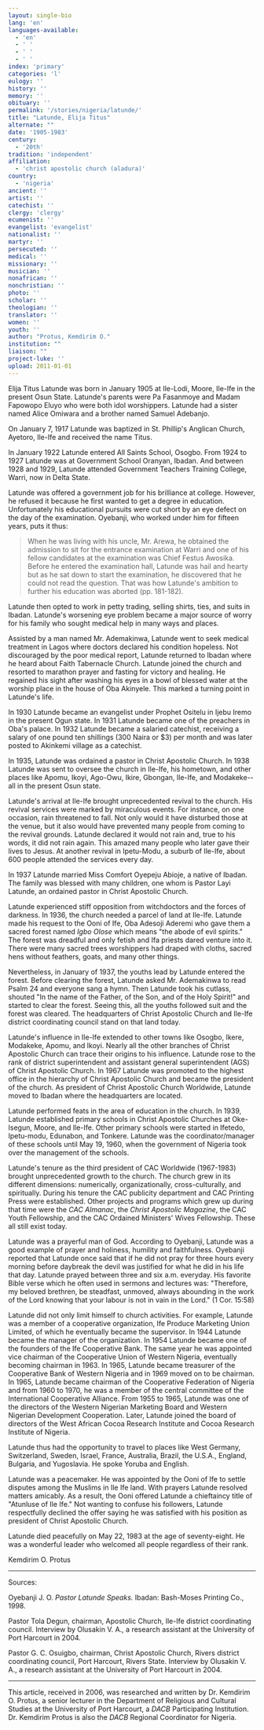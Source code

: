 ```yaml
---
layout: single-bio
lang: 'en'
languages-available:
  - 'en'
  - ' '
  - ' '
  - ' '
index: 'primary'
categories: 'l'
eulogy: ''
history: ''
memory: ''
obituary: ''
permalink: '/stories/nigeria/latunde/'
title: "Latunde, Elija Titus"
alternate: ""
date: '1905-1983'
century:
  - '20th'
tradition: 'independent'
affiliation:
  - 'christ apostolic church (aladura)'
country:
  - 'nigeria'
ancient: ''
artist: ''
catechist: ''
clergy: 'clergy'
ecumenist: ''
evangelist: 'evangelist'
nationalist: ''
martyr: ''
persecuted: ''
medical: ''
missionary: ''
musician: ''
nonafrican: ''
nonchristian: ''
photo: ''
scholar: ''
theologian: ''
translator: ''
women: ''
youth: ''
author: "Protus, Kemdirim O."
institution: ""
liaison: ""
project-luke: ''
upload: 2011-01-01
---
```




Elija Titus Latunde was born in January 1905 at Ile-Lodi, Moore, Ile-Ife in the present Osun State. Latunde's parents were Pa Fasanmoye and Madam Fapowopo Eluyo who were both idol worshippers. Latunde had a sister named Alice Omiwara and a brother named Samuel Adebanjo.

On January 7, 1917 Latunde was baptized in St. Phillip's Anglican Church, Ayetoro, Ile-Ife and received the name Titus.

In January 1922 Latunde entered All Saints School, Osogbo. From 1924 to 1927 Latunde was at Government School Oranyan, Ibadan. And between 1928 and 1929, Latunde attended Government Teachers Training College, Warri, now in Delta State.

Latunde was offered a government job for his brilliance at college. However, he refused it because he first wanted to get a degree in education. Unfortunately his educational pursuits were cut short by an eye defect on the day of the examination. Oyebanji, who worked under him for fifteen years, puts it thus:

> When he was living with his uncle, Mr. Arewa, he obtained the admission to sit for the entrance examination at Warri and one of his fellow candidates at the examination was Chief Festus Awosika. Before he entered the examination hall, Latunde was hail and hearty but as he sat down to start the examination, he discovered that he could not read the question. That was how Latunde's ambition to further his education was aborted (pp. 181-182).
>

Latunde then opted to work in petty trading, selling shirts, ties, and suits in Ibadan. Latunde's worsening eye problem became a major source of worry for his family who sought medical help in many ways and places.

Assisted by a man named Mr. Ademakinwa, Latunde went to seek medical treatment in Lagos where doctors declared his condition hopeless. Not discouraged by the poor medical report, Latunde returned to Ibadan where he heard about Faith Tabernacle Church. Latunde joined the church and resorted to marathon prayer and fasting for victory and healing. He regained his sight after washing his eyes in a bowl of blessed water at the worship place in the house of Oba Akinyele. This marked a turning point in Latunde's life.

In 1930 Latunde became an evangelist under Prophet Ositelu in Ijebu Iremo in the present Ogun state. In  1931 Latunde became one of the preachers in Oba's palace. In 1932 Latunde became a salaried catechist, receiving a salary of one pound ten shillings (300 Naira or $3) per month and was later posted to Akinkemi village as a catechist.

In 1935, Latunde was ordained a pastor in Christ Apostolic Church. In 1938 Latunde was sent to oversee the church in Ile-Ife, his hometown, and other places like Apomu, Ikoyi, Ago-Owu, Ikire, Gbongan, Ile-Ife, and Modakeke--all in the present Osun state.

Latunde's arrival at Ile-Ife brought unprecedented revival to the church. His revival services were marked by miraculous events. For instance, on one occasion, rain threatened to fall. Not only would it have disturbed those at the venue, but it also would have prevented many people from coming to the revival grounds. Latunde declared it would not rain and, true to his words, it did not rain again. This amazed many people who later gave their lives to Jesus. At another revival in Ipetu-Modu, a suburb of Ile-Ife, about 600 people attended the services every day.

In 1937 Latunde married Miss Comfort Oyepeju Abioje, a native of Ibadan. The family was blessed with many children, one whom is Pastor Layi Latunde, an ordained pastor in Christ Apostolic Church.

Latunde experienced stiff opposition from witchdoctors and the forces of darkness. In 1936, the church needed a parcel of land at Ile-Ife. Latunde made his request to the Ooni of Ife, Oba Adesoji Aderemi who gave them a sacred forest named *Igbo Olose* which means "the abode of evil spirits." The forest was dreadful and only fetish and Ifa priests dared venture into it. There were many sacred trees worshippers had draped with cloths, sacred hens without feathers, goats, and many other things.

Nevertheless, in January of 1937, the youths lead by Latunde entered the forest. Before clearing the forest, Latunde asked Mr. Ademakinwa to read Psalm 24 and everyone sang a hymn. Then Latunde took his cutlass, shouted "In the name of the Father, of the Son, and of the Holy Spirit!" and started to clear the forest. Seeing this, all the youths followed suit and the forest was cleared. The headquarters of Christ Apostolic Church and Ile-Ife district coordinating council stand on that land today.

Latunde's influence in Ile-Ife extended to other towns like Osogbo, Ikere, Modakeke, Apomu, and Ikoyi. Nearly all the other branches of Christ Apostolic Church can trace their origins to his influence. Latunde rose to the rank of district superintendent and assistant general superintendent (AGS) of Christ Apostolic Church. In 1967 Latunde was promoted to the highest office in the hierarchy of Christ Apostolic Church and became the president of the church. As president of Christ Apostolic Church Worldwide, Latunde moved to Ibadan where the headquarters are located.

Latunde performed feats in the area of education in the church. In 1939, Latunde established primary schools in Christ Apostolic Churches at Oke-Isegun, Moore, and Ile-Ife. Other primary schools were started in Ifetedo, Ipetu-modu, Edunabon, and Tonkere.  Latunde was the coordinator/manager of these schools until May 19, 1960, when the government of Nigeria took over the management of the schools.

Latunde's tenure as the third president of CAC Worldwide (1967-1983) brought unprecedented growth to the church. The church grew in its different dimensions: numerically, organizationally, cross-culturally, and spiritually. During his tenure the CAC publicity department and CAC Printing Press were established. Other projects and programs which grew up during that time were the *CAC Almanac*, the *Christ Apostolic Magazine*, the CAC Youth Fellowship, and the CAC Ordained Ministers' Wives Fellowship. These all still exist today.

Latunde was a prayerful man of God. According to Oyebanji, Latunde was a good example of prayer and holiness, humility and faithfulness. Oyebanji reported that Latunde once said that  if he did not pray for three hours every morning before daybreak the devil was justified for what he did in his life that day. Latunde prayed between three and six a.m. everyday. His favorite Bible verse which he often used in sermons and lectures was: "Therefore, my beloved brethren, be steadfast, unmoved, always abounding in the work of the Lord knowing that your labour is not in vain in the Lord." (1 Cor. 15:58)

Latunde did not only limit himself to church activities. For example, Latunde was a member of a cooperative organization, Ife Produce Marketing Union Limited, of which he eventually became the supervisor. In 1944 Latunde became the manager of the organization. In 1954 Latunde became one of the founders of the Ife Cooperative Bank. The same year he was appointed vice chairman of the Cooperative Union of Western Nigeria, eventually becoming chairman in 1963. In 1965, Latunde became treasurer of the Cooperative Bank of Western Nigeria and in 1969 moved on to be chairman. In 1965, Latunde became chairman of the Cooperative Federation of Nigeria and from 1960 to 1970, he was a member of the central committee of the International Cooperative Alliance. From 1955 to 1965, Latunde was one of the directors of the Western Nigerian Marketing Board and Western Nigerian Development Cooperation. Later, Latunde joined the board of directors of the West African Cocoa Research Institute and Cocoa Research Institute of Nigeria.

Latunde thus had the opportunity to travel to places like West Germany, Switzerland, Sweden, Israel, France, Australia, Brazil, the U.S.A., England, Bulgaria, and Yugoslavia. He spoke Yoruba and English.

Latunde was a peacemaker. He was appointed by the Ooni of Ife to settle disputes among the Muslims in Ile Ife land. With prayers Latunde resolved matters amicably. As a result, the Ooni offered Latunde a chieftaincy title of "Atunluse of Ile Ife." Not wanting to confuse his followers, Latunde respectfully declined the offer saying he was satisfied with his position as president of Christ Apostolic Church.

Latunde died peacefully on  May 22, 1983 at the age of seventy-eight. He was a wonderful leader who welcomed all people regardless of their rank.

Kemdirim O. Protus

---

Sources:

Oyebanji J. O. *Pastor Latunde Speaks.* Ibadan: Bash-Moses Printing Co., 1998.

Pastor Tola Degun, chairman, Apostolic Church, Ile-Ife district coordinating council. Interview by Olusakin V. A., a research assistant at the University of Port Harcourt in 2004.

Pastor G. C. Osuigbo, chairman, Christ Apostolic Church, Rivers district coordinating council, Port Harcourt, Rivers State. Interview by Olusakin V. A., a research assistant at the University of Port Harcourt in 2004.

---

This article, received in 2006, was researched and written by Dr. Kemdirim O. Protus,
a senior lecturer in the Department of Religious and Cultural Studies at the University of Port Harcourt, a *DACB* Participating Institution. Dr. Kemdirim Protus is also the *DACB* Regional Coordinator for Nigeria.
